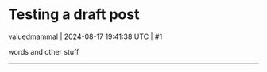 # Testing a draft post

valuedmammal | 2024-08-17 19:41:38 UTC | #1

words and other stuff

-------------------------

